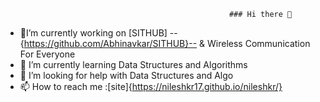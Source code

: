                                                       ### Hi there 👋


- 🔭I’m currently working on [SITHUB] --{https://github.com/Abhinavkar/SITHUB}--  & Wireless Communication For Everyone
- 🌱 I’m currently learning Data Structures and Algorithms
- 🤔 I’m looking for help with Data Structures and Algo
- 📫 How to reach me :[site]{https://nileshkr17.github.io/nileshkr/}
<!-- GitHub Readme Streak Stats - https://github.com/nileshkr17/github-readme-streak-stats -->
<p align="left">
  <a href="https://github.com/nileshkr17">
    <img title="" alt="" src="https://github-readme-streak-stats.herokuapp.com/?user=nileshkr17&theme=monokai-metallian&hide_border=true"/>
  </a>
<p align=" left">
  <a href="https://github.com/nileshkr17">
    <img title=" " alt="" src="https://github-readme-stats.vercel.app/api?username=nileshkr17&&show_icons=true&title_color=ffffff&icon_color=bb2acf&text_color=daf7dc&bg_color=151515"/>
  </a>

